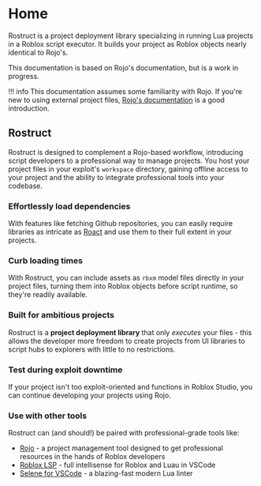 # Home
Rostruct is a project deployment library specializing in running Lua projects in a Roblox script executor. It builds your project as Roblox objects nearly identical to Rojo's.

This documentation is based on Rojo's documentation, but is a work in progress.

!!! info
	This documentation assumes some familiarity with Rojo. If you're new to using external project files, [Rojo's documentation](https://rojo.space/docs/) is a good introduction.

## Rostruct
Rostruct is designed to complement a Rojo-based workflow, introducing script developers to a professional way to manage projects. You host your project files in your exploit's `workspace` directory, gaining offline access to your project and the ability to integrate professional tools into your codebase.

### Effortlessly load dependencies
With features like fetching Github repositories, you can easily require libraries as intricate as [Roact](https://github.com/Roblox/roact/) and use them to their full extent in your projects.

### Curb loading times
With Rostruct, you can include assets as `rbxm` model files directly in your project files, turning them into Roblox objects before script runtime, so they're readily available.

### Built for ambitious projects
Rostruct is a **project deployment library** that only *executes* your files - this allows the developer more freedom to create projects from UI libraries to script hubs to explorers with little to no restrictions.

### Test during exploit downtime
If your project isn't too exploit-oriented and functions in Roblox Studio, you can continue developing your projects using Rojo.

### Use with other tools
Rostruct can (and should!) be paired with professional-grade tools like:

* [Rojo](https://rojo.space/docs/) - a project management tool designed to get professional resources in the hands of Roblox developers
* [Roblox LSP](https://devforum.roblox.com/t/roblox-lsp-full-intellisense-for-roblox-and-luau/717745) - full intellisense for Roblox and Luau in VSCode
* [Selene for VSCode](https://marketplace.visualstudio.com/items?itemName=Kampfkarren.selene-vscode) - a blazing-fast modern Lua linter
